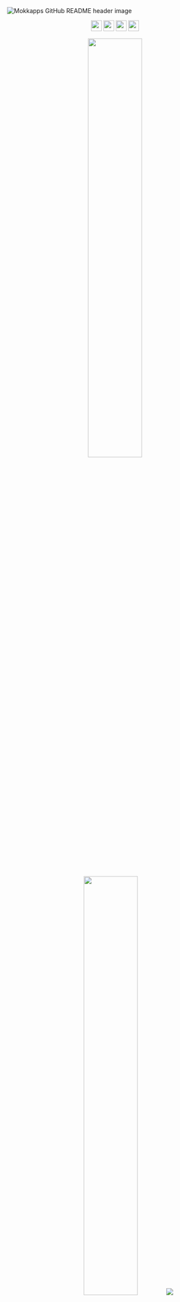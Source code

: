 <img src="https://wallpapercave.com/wp/wp9109383.jpg" alt="Mokkapps GitHub README header image">
<p align="center">
  <a href="https://www.minthang.com"><img src="https://www.minthang.com/favicon.ico" height=25></a> 
  <a href="https://www.linkedin.com/in/minthang-ml-5848801a7"><img src="https://img.shields.io/badge/linkedin-%230077B5.svg?&style=for-the-badge&logo=linkedin&logoColor=white" height=25></a> 
  <a href="https://minthangml.medium.com"><img src="https://img.shields.io/badge/medium-%2312100E.svg?&style=for-the-badge&logo=medium&logoColor=white" height=25></a>
  <a href="https://dev.to/minthang">
  <img src="https://img.shields.io/badge/DEV.TO-%230A0A0A.svg?&style=for-the-badge&logo=dev-dot-to&logoColor=white" height=25></a></p>


<p align="center">
  <img height="50%" width="auto" src ="https://github-readme-stats.vercel.app/api?username=MinthangML&show_icons=true&count_private=true&theme=darcula&hide_border=true&hide=issues,contribs&bg_color=00000000">
  <img height="50%" width="auto" src ="https://github-readme-stats.vercel.app/api/top-langs/?username=MinthangML&layout=compact&hide_border=true&theme=darcula&bg_color=00000000&langs_count=6&hide=jupyter%20notebook,tex,css,php&exclude_repo=Pacman-AI">
  <img src ="https://github-readme-streak-stats.herokuapp.com?user=MinthangML&theme=darcula&hide_border=true&background=FFFFFF00">
  <br>
  <br>
  <a href="https://www.buymeacoffee.com/minthang"> <img align="center" src="https://cdn.buymeacoffee.com/buttons/v2/default-orange.png" height="50" width="210" alt="aveek.saha" /></a>
</p>


<!--<h2></h2>
-   :video_game: I am working as **Lead DevOps Engineer**
-   :monocle_face: Interested in everything **Cloud Native**
-   :seedling: Currently learning **Golang**
-   :heart: Open Source Software
-   :penguin: **Linux** ... it does infinite loops in 5 seconds..-->



<h2>Latest Blog Posts</h2>
  <ul>
    <li><a href="https://www.minthang.com/articles/react-usecontext-hook">React useContext အကြောင်း</a></li>
    <li><a href="https://www.minthang.com/articles/react-usememo">React.useMemo ကို ဘယ်အချိန်အသုံးပြုသင့်သလဲ</a></li>
    <li><a href="https://www.minthang.com/articles/usestate-useeffect">useState နှင့် useEffect ကို ဘယ်လိုသုံးရမလဲ?</a></li>
    <li><a href="https://www.minthang.com/articles/react-usestate-hook">
React ရဲ့ useState Hook အကြောင်း</a></li>
    <li><a href="https://www.minthang.com/articles/react-useref-hook">React useRef Hook အကြောင်း</a></li>
  </ul>
<p><a href="https://www.minthang.com">➡️ More blog posts</a></p>


